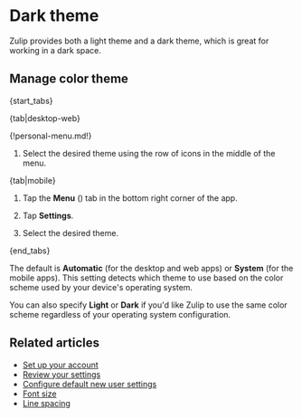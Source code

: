 # Dark theme

Zulip provides both a light theme and a dark theme, which is great
for working in a dark space.

## Manage color theme

{start_tabs}

{tab|desktop-web}

{!personal-menu.md!}

1. Select the desired theme using the row of icons in the middle of the menu.

{tab|mobile}

1. Tap the **Menu** (<i class="zulip-icon zulip-icon-mobile-menu mobile-help"></i>)
   tab in the bottom right corner of the app.

1. Tap <i class="zulip-icon zulip-icon-gear mobile-help"></i> **Settings**.

1. Select the desired theme.

{end_tabs}

The default is **Automatic** (for the desktop and web apps) or **System** (for the
mobile apps). This setting detects which theme to use based on the color scheme
used by your device's operating system.

You can also specify **Light** or **Dark** if you'd like Zulip to use the same
color scheme regardless of your operating system configuration.

## Related articles

* [Set up your account](/help/set-up-your-account)
* [Review your settings](/help/review-your-settings)
* [Configure default new user settings](/help/configure-default-new-user-settings)
* [Font size](/help/font-size)
* [Line spacing](/help/line-spacing)
